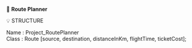 :dart: **Route Planner**  

:bulb: STRUCTURE 

Name : Project_RoutePlanner  
Class : Route [source, destination, distanceInKm, flightTime, ticketCost];

```java

```
